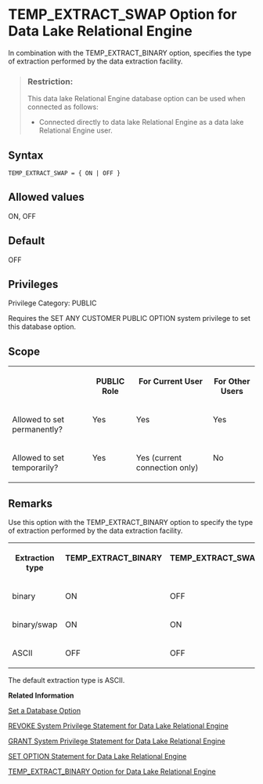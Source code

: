<!-- loioa661dc2484f21015922195e4b2ab3b55 -->

# TEMP\_EXTRACT\_SWAP Option for Data Lake Relational Engine

In combination with the TEMP\_EXTRACT\_BINARY option, specifies the type of extraction performed by the data extraction facility.



> ### Restriction:  
> This data lake Relational Engine database option can be used when connected as follows:
> 
> -   Connected directly to data lake Relational Engine as a data lake Relational Engine user.



<a name="loioa661dc2484f21015922195e4b2ab3b55__section_r5n_1qh_mrb"/>

## Syntax

```
TEMP_EXTRACT_SWAP = { ON | OFF }
```



<a name="loioa661dc2484f21015922195e4b2ab3b55__iq_refso_1037"/>

## Allowed values

ON, OFF



<a name="loioa661dc2484f21015922195e4b2ab3b55__iq_refso_1038"/>

## Default

OFF



<a name="loioa661dc2484f21015922195e4b2ab3b55__section_k3c_gxb_3qb"/>

## Privileges

Privilege Category: PUBLIC

Requires the SET ANY CUSTOMER PUBLIC OPTION system privilege to set this database option.



<a name="loioa661dc2484f21015922195e4b2ab3b55__iq_refso_1039"/>

## Scope


<table>
<tr>
<th valign="top">

 



</th>
<th valign="top">

PUBLIC Role



</th>
<th valign="top">

For Current User



</th>
<th valign="top">

For Other Users



</th>
</tr>
<tr>
<td valign="top">

Allowed to set permanently?



</td>
<td valign="top">

Yes



</td>
<td valign="top">

Yes



</td>
<td valign="top">

Yes



</td>
</tr>
<tr>
<td valign="top">

Allowed to set temporarily?



</td>
<td valign="top">

Yes



</td>
<td valign="top">

Yes \(current connection only\)



</td>
<td valign="top">

No



</td>
</tr>
</table>



<a name="loioa661dc2484f21015922195e4b2ab3b55__iq_refso_1040"/>

## Remarks

Use this option with the TEMP\_EXTRACT\_BINARY option to specify the type of extraction performed by the data extraction facility.


<table>
<tr>
<th valign="top" rowspan="1">

Extraction type



</th>
<th valign="top" rowspan="1">

TEMP\_EXTRACT\_BINARY



</th>
<th valign="top" rowspan="1">

TEMP\_EXTRACT\_SWAP



</th>
</tr>
<tr>
<td valign="top" rowspan="1">

binary



</td>
<td valign="top" rowspan="1">

ON



</td>
<td valign="top" rowspan="1">

OFF



</td>
</tr>
<tr>
<td valign="top" rowspan="1">

binary/swap



</td>
<td valign="top" rowspan="1">

ON



</td>
<td valign="top" rowspan="1">

ON



</td>
</tr>
<tr>
<td valign="top" rowspan="1">

ASCII



</td>
<td valign="top" rowspan="1">

OFF



</td>
<td valign="top" rowspan="1">

OFF



</td>
</tr>
</table>

The default extraction type is ASCII.

**Related Information**  


[Set a Database Option](set-a-database-option-0dcb893.md "You set options with the SET OPTION statement.")

[REVOKE System Privilege Statement for Data Lake Relational Engine](../080-sql-statements/revoke-system-privilege-statement-for-data-lake-relational-engine-a3eadda.md "Removes specific system privileges from specific users and the right to administer the privilege.")

[GRANT System Privilege Statement for Data Lake Relational Engine](../080-sql-statements/grant-system-privilege-statement-for-data-lake-relational-engine-a3dfcb0.md "Grants specific system privileges to users or roles, with or without administrative rights.")

[SET OPTION Statement for Data Lake Relational Engine](../080-sql-statements/set-option-statement-for-data-lake-relational-engine-a625da7.md "Changes options that affect the behavior of the database and its compatibility with Transact-SQL. Setting the value of an option can change the behavior for all users or an individual user, in either a temporary or permanent scope.")

[TEMP\_EXTRACT\_BINARY Option for Data Lake Relational Engine](temp-extract-binary-option-for-data-lake-relational-engine-a65bc23.md "In combination with the TEMP_EXTRACT_SWAP option, specifies the type of extraction performed by the data extraction facility.")


